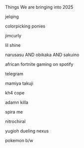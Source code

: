 Things We are bringing into 2025

jelqing

colorpicking ponies

jimcurly

lil shine 

narusasu AND obikaka AND sakuino

african fortnite gaming on spotify 

telegram

mamiya takuji

kh4 cope

adamn killa

spira me

nitrochiral 

yugioh dueling nexus

pokemon b/w
